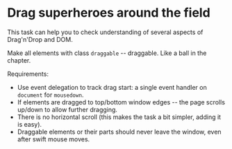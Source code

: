# Drag superheroes around the field

This task can help you to check understanding of several aspects of Drag'n'Drop and DOM.

Make all elements with class `draggable` -- draggable. Like a ball in the chapter.

Requirements:

- Use event delegation to track drag start: a single event handler on `document` for `mousedown`.
- If elements are dragged to top/bottom window edges -- the page scrolls up/down to allow further dragging.
- There is no horizontal scroll (this makes the task a bit simpler, adding it is easy).
- Draggable elements or their parts should never leave the window, even after swift mouse moves.
